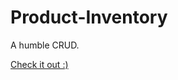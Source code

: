 # Product-Inventory

A humble CRUD.

<a href="https://marcel-inventory-control.herokuapp.com/" target="_blank">Check it out :)</a>
